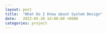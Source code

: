 ```yaml
---
layout: post
title:  "What Do I Know about System Design"
date:   2022-05-20 14:00:00 +0900
categories: project
---
```

